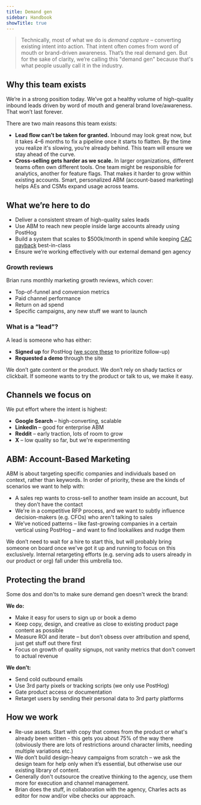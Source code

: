 ```yaml
---
title: Demand gen
sidebar: Handbook
showTitle: true
---
```


> Technically, most of what we do is *demand capture* – converting existing intent into action. That intent often comes from word of mouth or brand-driven awareness. That’s the real demand gen. But for the sake of clarity, we’re calling this "demand gen" because that's what people usually call it in the industry.

## Why this team exists

We’re in a strong position today. We’ve got a healthy volume of high-quality inbound leads driven by word of mouth and general brand love/awareness. That won’t last forever.

There are two main reasons this team exists:

- **Lead flow can’t be taken for granted.** Inbound may look great now, but it takes 4–6 months to fix a pipeline once it starts to flatten. By the time you realize it's slowing, you’re already behind. This team will ensure we stay ahead of the curve.
- **Cross-selling gets harder as we scale.** In larger organizations, different teams often own different tools. One team might be responsible for analytics, another for feature flags. That makes it harder to grow within existing accounts. Smart, personalized ABM (account-based marketing) helps AEs and CSMs expand usage across teams.

## What we’re here to do

- Deliver a consistent stream of high-quality sales leads  
- Use ABM to reach new people inside large accounts already using PostHog  
- Build a system that scales to $500k/month in spend while keeping [CAC payback](https://stripe.com/gb/resources/more/what-is-the-cac-payback-period) best-in-class
- Ensure we’re working effectively with our external demand gen agency 

### Growth reviews

Brian runs monthly marketing growth reviews, which cover:

- Top-of-funnel and conversion metrics
- Paid channel performance
- Return on ad spend
- Specific campaigns, any new stuff we want to launch

### What is a “lead”?

A lead is someone who has either:

- **Signed up** for PostHog ([we score these](/growth/sales/lead-scoring) to prioritize follow-up)  
- **Requested a demo** through the site  

We don’t gate content or the product. We don’t rely on shady tactics or clickbait. If someone wants to try the product or talk to us, we make it easy.

## Channels we focus on

We put effort where the intent is highest:

- **Google Search** – high-converting, scalable  
- **LinkedIn** – good for enterprise ABM  
- **Reddit** – early traction, lots of room to grow  
- **X** – low quality so far, but we're experimenting

## ABM: Account-Based Marketing

ABM is about targeting specific companies and individuals based on context, rather than keywords. In order of priority, these are the kinds of scenarios we want to help with:

- A sales rep wants to cross-sell to another team inside an account, but they don’t have the contact  
- We're in a competitive RFP process, and we want to subtly influence decision-makers (e.g. CFOs) who aren't talking to sales  
- We’ve noticed patterns – like fast-growing companies in a certain vertical using PostHog – and want to find lookalikes and nudge them  

We don’t need to wait for a hire to start this, but will probably bring someone on board once we've got it up and running to focus on this exclusively. Internal retargeting efforts (e.g. serving ads to users already in our product or org) fall under this umbrella too.

## Protecting the brand

Some dos and don'ts to make sure demand gen doesn't wreck the brand:

**We do:**

- Make it easy for users to sign up or book a demo  
- Keep copy, design, and creative as close to existing product page content as possible
- Measure ROI and iterate – but don’t obsess over attribution and spend, just get stuff out there first 
- Focus on growth of quality signups, not vanity metrics that don't convert to actual revenue

**We don’t:**

- Send cold outbound emails  
- Use 3rd party pixels or tracking scripts (we only use PostHog)  
- Gate product access or documentation  
- Retarget users by sending their personal data to 3rd party platforms 

## How we work

- Re-use assets. Start with copy that comes from the product or what's already been written - this gets you about 75% of the way there (obviously there are lots of restrictions around character limits, needing multiple variations etc.)
- We don’t build design-heavy campaigns from scratch – we ask the design team for help only when it’s essential, but otherwise use our existing library of content.
- Generally don't outsource the creative thinking to the agency, use them more for execution and channel management. 
- Brian does the stuff, in collaboration with the agency, Charles acts as editor for now and/or vibe checks our approach. 
